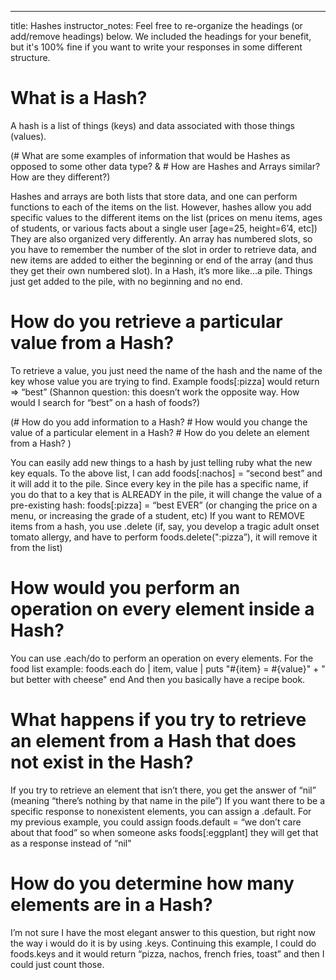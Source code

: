 ---
title: Hashes
instructor_notes: Feel free to re-organize the headings (or add/remove headings) below. We included the headings for your benefit, but it's 100% fine if you want to write your responses in some different structure.
# What is a Hash?

A hash is a list of things (keys) and data associated with those things (values).

(# What are some examples of information that would be Hashes as opposed to some other data type? & # How are Hashes and Arrays similar? How are they different?)

Hashes and arrays are both lists that store data, and one can perform functions to each of the items on the list. However, hashes allow you add specific values to the different items on the list (prices on menu items, ages of students, or various facts about a single user [age=25, height=6’4, etc]) They are also organized very differently. An array has numbered slots, so you have to remember the number of the slot in order to retrieve data, and new items are added to either the beginning or end of the array (and thus they get their own numbered slot). In a Hash, it’s more like…a pile. Things just get added to the pile, with no beginning and no end.

# How do you retrieve a particular value from a Hash?
To retrieve a value, you just need the name of the hash and the name of the key whose value you are trying to find. Example foods[:pizza] would return => “best”
(Shannon question: this doesn’t work the opposite way. How would I search for “best” on a hash of foods?)

(# How do you add information to a Hash? # How would you change the value of a particular element in a Hash? # How do you delete an element from a Hash? )

You can easily add new things to a hash by just telling ruby what the new key equals. To the above list, I can add foods[:nachos] = “second best” and it will add it to the pile. Since every key in the pile has a specific name, if you do that to a key that is ALREADY in the pile, it will change the value of a pre-existing hash: foods[:pizza] = “best EVER” (or changing the price on a menu, or increasing the grade of a student, etc) If you want to REMOVE items from a hash, you use .delete (if, say, you develop a tragic adult onset tomato allergy, and have to perform foods.delete(":pizza”), it will remove it from the list)

# How would you perform an operation on every element inside a Hash?

You can use .each/do to perform an operation on every elements. For the food list example:
 foods.each do | item, value |
  puts "#{item} = #{value}" + " but better with cheese"
end
And then you basically have a recipe book.

# What happens if you try to retrieve an element from a Hash that does not exist in the Hash?

If you try to retrieve an element that isn’t there, you get the answer of “nil” (meaning “there’s nothing by that name in the pile”) If you want there to be a specific response to nonexistent elements, you can assign a .default. For my previous example, you could assign foods.default = “we don’t care about that food” so when someone asks foods[:eggplant] they will get that as a response instead of “nil"

# How do you determine how many elements are in a Hash?
I’m not sure I have the most elegant answer to this question, but right now the way i would do it is by using .keys. Continuing this example, I could do foods.keys and it would return “pizza, nachos, french fries, toast” and then I could just count those.